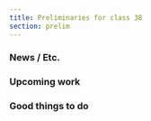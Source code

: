 ```yaml
---
title: Preliminaries for class 38
section: prelim
---
```

### News / Etc.

### Upcoming work

### Good things to do
